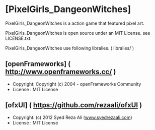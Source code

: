 [PixelGirls_DangeonWitches]
===========================

PixelGirls_DangeonWitches is a action game that featured pixel art.

PixelGirls_DangeonWitches is open source under an MIT License. see LICENSE.txt.

PixelGirls_DangeonWitches use following libralies. ( libralies/ )

[openFrameworks] ( http://www.openframeworks.cc/ )
--------------
* Copyright: Copyright (c) 2004 - openFrameworks Community
* License  : MIT License

[ofxUI] ( https://github.com/rezaali/ofxUI )
-----
* Copyright: (c) 2012 Syed Reza Ali (www.syedrezaali.com)
* License  : MIT License
